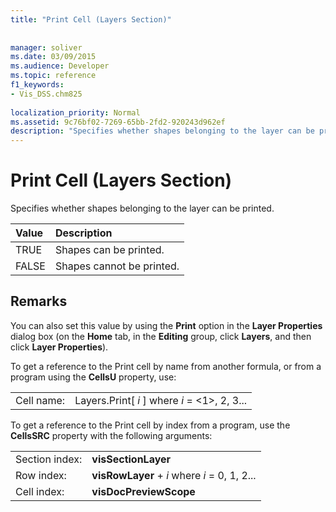 ```yaml
---
title: "Print Cell (Layers Section)"
 
 
manager: soliver
ms.date: 03/09/2015
ms.audience: Developer
ms.topic: reference
f1_keywords:
- Vis_DSS.chm825
 
localization_priority: Normal
ms.assetid: 9c76bf02-7269-65bb-2fd2-920243d962ef
description: "Specifies whether shapes belonging to the layer can be printed."
---
```


# Print Cell (Layers Section)

Specifies whether shapes belonging to the layer can be printed.
  
|**Value**|**Description**|
|:-----|:-----|
|TRUE  <br/> |Shapes can be printed.  <br/> |
|FALSE  <br/> |Shapes cannot be printed.  <br/> |
   
## Remarks

You can also set this value by using the **Print** option in the **Layer Properties** dialog box (on the **Home** tab, in the **Editing** group, click **Layers**, and then click **Layer Properties**).
  
To get a reference to the Print cell by name from another formula, or from a program using the **CellsU** property, use: 
  
|||
|:-----|:-----|
|Cell name:  <br/> |Layers.Print[ *i*  ] where  *i*  = <1>, 2, 3...  <br/> |
   
To get a reference to the Print cell by index from a program, use the **CellsSRC** property with the following arguments: 
  
|||
|:-----|:-----|
|Section index:  <br/> |**visSectionLayer** <br/> |
|Row index:  <br/> |**visRowLayer** +  *i*  where  *i*  = 0, 1, 2...  <br/> |
|Cell index:  <br/> |**visDocPreviewScope** <br/> |
   

